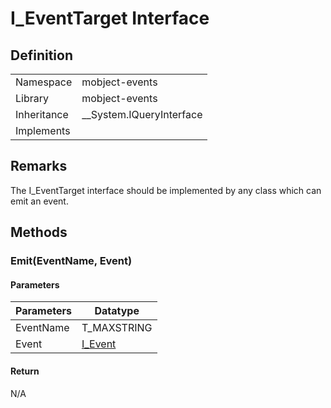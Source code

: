 # I_EventTarget Interface

## Definition

|             |                            |
| ----------- | -------------------------- |
| Namespace   | mobject-events             |
| Library     | mobject-events             |
| Inheritance | \_\_System.IQueryInterface |
| Implements  |                            |

## Remarks

The I_EventTarget interface should be implemented by any class which can emit an event.

## Methods

### Emit(EventName, Event)

#### Parameters

| Parameters | Datatype              |
| ---------- | --------------------- |
| EventName  | T_MAXSTRING           |
| Event      | [I_Event](i-event.md) |

#### Return

N/A
